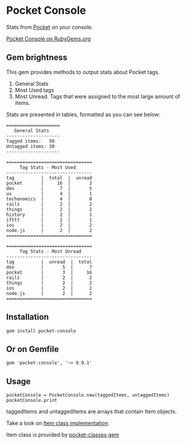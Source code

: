 # Pocket Console

Stats from [Pocket](http://getpocket.com) on your console.

[Pocket Console on RubyGems.org](https://rubygems.org/gems/pocket-console)

## Gem brightness

This gem provides methods to output stats about Pocket tags.

1. General Stats
2. Most Used tags
3. Most Unread. Tags that were assigned to the most large amount of items.

Stats are presented in tables, formatted as you can see below:

    ====================
       General Stats
    --------------------
    Tagged items:   50
    Untagged items: 30
    --------------------
    
    ================================
         Tag Stats - Most Used
    --------------------------------
    tag          |  total  |  unread
    pocket       |     16  |       3
    dev          |      7  |       5
    ux           |      4  |       1
    techonomics  |      4  |       0
    rails        |      2  |       2
    things       |      2  |       2
    history      |      2  |       1
    ifttt        |      2  |       1
    ios          |      2  |       2
    node.js      |      2  |       2
    ================================
    
    ================================
         Tag Stats - Most Unread
    --------------------------------
    tag          |  unread  |  total
    dev          |       5  |      7
    pocket       |       3  |     16
    rails        |       2  |      2
    things       |       2  |      2
    ios          |       2  |      2
    node.js      |       2  |      2
    ================================

## Installation

    gem install pocket-console

## Or on Gemfile

    gem 'pocket-console', '~> 0.0.1'

## Usage

    pocketConsole = PocketConsole.new(taggedItems, untaggedItems)
    pocketConsole.print

taggedItems and untaggedItems are arrays that contain Item objects.

Take a look on [Item class implementation](https://github.com/HartasCuerdas/pocket-classes/blob/master/lib/item.rb).

Item class is provided by [pocket-classes gem](https://rubygems.org/gems/pocket-classes)
